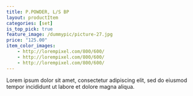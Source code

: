 ```yaml
---
title: P.POWDER, L/S BP
layout: productItem
categories: [set]
is_top_pick: true
feature_image: /dummypic/picture-27.jpg
price: "125.00"
item_color_images:
    - http://lorempixel.com/800/600/
    - http://lorempixel.com/800/600/
    - http://lorempixel.com/800/600/
---
```


Lorem ipsum dolor sit amet, consectetur adipiscing elit, sed do eiusmod tempor incididunt ut labore et dolore magna aliqua.
